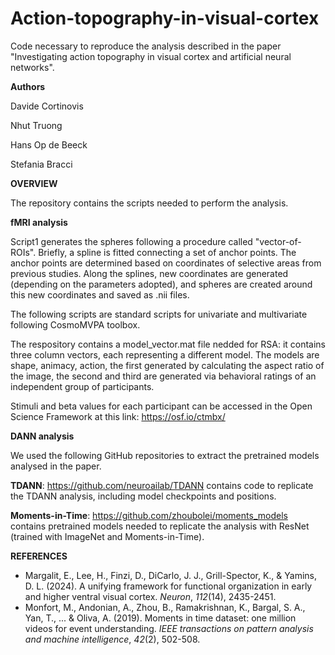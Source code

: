 # Action-topography-in-visual-cortex

Code necessary to reproduce the analysis described in the paper "Investigating action topography in visual cortex and artificial neural networks".

**Authors**

Davide Cortinovis

Nhut Truong

Hans Op de Beeck

Stefania Bracci

**OVERVIEW**

The repository contains the scripts needed to perform the analysis.

**fMRI analysis**

Script1 generates the spheres following a procedure called "vector-of-ROIs". Briefly, a spline is fitted connecting a set of anchor points. The anchor points are determined based on coordinates of selective areas from previous studies. Along the splines, new coordinates are generated (depending on the parameters adopted), and spheres are created around this new coordinates and saved as .nii files.

The following scripts are standard scripts for univariate and multivariate following CosmoMVPA toolbox.

The respository contains a model_vector.mat file nedded for RSA: it contains three column vectors, each representing a different model. The models are shape, animacy, action, the first generated by calculating the aspect ratio of the image, the second and third are generated via behavioral ratings of an independent group of participants.

Stimuli and beta values for each participant can be accessed in the Open Science Framework at this link: https://osf.io/ctmbx/

**DANN analysis**

We used the following GitHub repositories to extract the pretrained models analysed in the paper.

**TDANN**: https://github.com/neuroailab/TDANN contains code to replicate the TDANN analysis, including model checkpoints and positions.

**Moments-in-Time**: https://github.com/zhoubolei/moments_models contains pretrained models needed to replicate the analysis with ResNet (trained with ImageNet and Moments-in-Time).

**REFERENCES**

 - Margalit, E., Lee, H., Finzi, D., DiCarlo, J. J., Grill-Spector, K., & Yamins, D. L. (2024). A unifying framework for  functional organization in early and higher ventral visual cortex. _Neuron_, _112_(14), 2435-2451.
 - Monfort, M., Andonian, A., Zhou, B., Ramakrishnan, K., Bargal, S. A., Yan, T., ... & Oliva, A. (2019). Moments in time dataset: one million videos for event understanding. _IEEE transactions on pattern analysis and machine intelligence_, _42_(2), 502-508.
